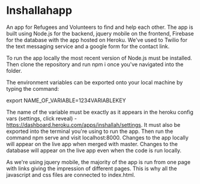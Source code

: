 # Inshallahapp

An app for Refugees and Volunteers to find and help each other. The app is built using Node.js for the backend, jquery mobile on the frontend, Firebase for the database with the app hosted on Heroku. We've used to Twilio for the text messaging service and a google form for the contact link. 

To run the app locally the most recent version of Node.js must be installed. Then clone the repository and run npm i once you've navigated into the folder. 

The environment variables can be exported onto your local machine by typing the command:

export NAME_OF_VARIABLE=1234VARIABLEKEY

The name of the variable must be exactly as it appears in the heroku config vars (settings, click reveal) - https://dashboard.heroku.com/apps/inshallah/settings. It must also be exported into the terminal you're using to run the app. 
Then run the command npm serve and visit localhost:8000. Changes to the app locally will appear on the live app when merged with master. Changes to the database will appear on the live app even when the code is run locally.

As we're using jquery mobile, the majority of the app is run from one page with links giving the impression of different pages. This is why all the javascript and css files are connected to index.html. 
